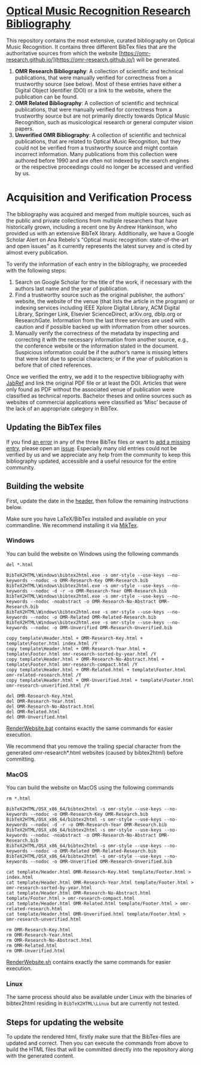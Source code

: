 # [Optical Music Recognition Research Bibliography](https://omr-research.github.io/)

This repository contains the most extensive, curated bibliography on Optical Music Recognition. It contains three different BibTex files that are the authoritative sources from which the website [https://omr-research.github.io/](https://omr-research.github.io/) will be generated.

1. **OMR Research Bibliography**: A collection of scientific and technical publications, that were manually verified for correctness from a trustworthy source (see below). Most of these entries have either a Digital Object Identifier (DOI) or a link to the website, where the publication can be found.
2. **OMR Related Bibliography**: A collection of scientific and technical publications, that were manually verified for correctness from a trustworthy source but are not primarily directly towards Optical Music Recognition, such as musicological research or general computer vision papers.
3. **Unverified OMR Bibliography**: A collection of scientific and technical publications, that are related to Optical Music Recognition, but they could not be verified from a trustworthy source and might contain incorrect information. Many publications from this collection were authored before 1990 and are often not indexed by the search engines or the respective proceedings could no longer be accessed and verified by us.

# Acquisition and Verification Process
The bibliography was acquired and merged from multiple sources, such as the public and private
collections from multiple researchers that have historically grown, including a recent one by Andrew
Hankinson, who provided us with an extensive BibTeX library. Additionally, we have a Google Scholar
Alert on Ana Rebelo's "Optical music recognition: state-of-the-art and open issues" as it currently represents the latest survey and is cited by almost every publication.

To verify the information of each entry in the bibliography, we proceeded with the following steps:

1. Search on Google Scholar for the title of the work, if necessary with the authors last name and the
year of publication.
2. Find a trustworthy source such as the original publisher, the authors’ website, the website of the venue
(that lists the article in the program) or indexing services including IEEE Xplore Digital Library,
ACM Digital Library, Springer Link, Elsevier ScienceDirect, arXiv.org, dblp.org or ResearchGate.
Information from the last three services are used with caution and if possible backed up with
information from other sources.
3. Manually verify the correctness of the metadata by inspecting and correcting it with the necessary
information from another source, e.g., the conference website or the information stated in the document.
Suspicious information could be if the author’s name is missing letters that were lost due to special characters;
or if the year of publication is before that of cited references.

Once we verified the entry, we add it to the respective bibliography with [JabRef](http://www.jabref.org/)
and link the original PDF file or at least the DOI. Articles that were only found as PDF without the
associated venue of publication were classified as technical reports. Bachelor theses and online sources
such as websites of commercial applications were classified as ’Misc’ because of the lack of an appropriate
category in BibTex.

## Updating the BibTex files

If you find [an error](https://github.com/OMR-Research/omr-research.github.io/issues/new?template=incorrect-entry.md) in any of the three BibTex files or want to [add a missing entry](https://github.com/OMR-Research/omr-research.github.io/issues/new?template=missing-entry.md), please open an [issue](https://github.com/OMR-Research/omr-research.github.io/issues/new/choose). Especially many old entries could not be verified by us and we appreciate any help from the community to keep this bibliography updated, accessible and a useful resource for the entire community.

## Building the website
First, update the date in the [header](template/Header.html), then follow the remaining instructions below. 

Make sure you have LaTeX/BibTex installed and available on your commandline. We recommend installing it via [MikTex](https://miktex.org/).

### Windows

You can build the website on Windows using the following commands 

```
del *.html

BibTeX2HTML\Windows\bibtex2html.exe -s omr-style --use-keys --no-keywords --nodoc -o OMR-Research-Key OMR-Research.bib
BibTeX2HTML\Windows\bibtex2html.exe -s omr-style --use-keys --no-keywords --nodoc -d -r -o OMR-Research-Year OMR-Research.bib
BibTeX2HTML\Windows\bibtex2html.exe -s omr-style --use-keys --no-keywords --nodoc -noabstract -o OMR-Research-No-Abstract OMR-Research.bib
BibTeX2HTML\Windows\bibtex2html.exe -s omr-style --use-keys --no-keywords --nodoc -o OMR-Related OMR-Related-Research.bib
BibTeX2HTML\Windows\bibtex2html.exe -s omr-style --use-keys --no-keywords --nodoc -o OMR-Unverified OMR-Research-Unverified.bib

copy template\Header.html + OMR-Research-Key.html + template\Footer.html index.html /Y
copy template\Header.html + OMR-Research-Year.html + template\Footer.html omr-research-sorted-by-year.html /Y
copy template\Header.html + OMR-Research-No-Abstract.html + template\Footer.html omr-research-compact.html /Y
copy template\Header.html + OMR-Related.html + template\Footer.html omr-related-research.html /Y
copy template\Header.html + OMR-Unverified.html + template\Footer.html omr-research-unverified.html /Y

del OMR-Research-Key.html
del OMR-Research-Year.html
del OMR-Research-No-Abstract.html
del OMR-Related.html
del OMR-Unverified.html

```

[RenderWebsite.bat](RenderWebsite.bat) contains exactly the same commands for easier execution.

We recommend that you remove the trailing special character from the generated omr-research*.html websites (caused by bibtex2html) before committing.


### MacOS

You can build the website on MacOS using the following commands 

```
rm *.html

BibTeX2HTML/OSX_x86_64/bibtex2html -s omr-style --use-keys --no-keywords --nodoc -o OMR-Research-Key OMR-Research.bib
BibTeX2HTML/OSX_x86_64/bibtex2html -s omr-style --use-keys --no-keywords --nodoc -d -r -o OMR-Research-Year OMR-Research.bib
BibTeX2HTML/OSX_x86_64/bibtex2html -s omr-style --use-keys --no-keywords --nodoc -noabstract -o OMR-Research-No-Abstract OMR-Research.bib
BibTeX2HTML/OSX_x86_64/bibtex2html -s omr-style --use-keys --no-keywords --nodoc -o OMR-Related OMR-Related-Research.bib
BibTeX2HTML/OSX_x86_64/bibtex2html -s omr-style --use-keys --no-keywords --nodoc -o OMR-Unverified OMR-Research-Unverified.bib

cat template/Header.html OMR-Research-Key.html template/Footer.html > index.html
cat template/Header.html OMR-Research-Year.html template/Footer.html > omr-research-sorted-by-year.html
cat template/Header.html OMR-Research-No-Abstract.html template/Footer.html > omr-research-compact.html
cat template/Header.html OMR-Related.html template/Footer.html > omr-related-research.html
cat template/Header.html OMR-Unverified.html template/Footer.html > omr-research-unverified.html

rm OMR-Research-Key.html
rm OMR-Research-Year.html
rm OMR-Research-No-Abstract.html
rm OMR-Related.html
rm OMR-Unverified.html
```

[RenderWebsite.sh](RenderWebsite.sh) contains exactly the same commands for easier execution.

### Linux
The same process should also be available under Linux with the binaries of bibtex2html residing in `BibTeX2HTML\Linux` but are currently not tested.

## Steps for updating the website

To update the rendered html, firstly make sure that the BibTex-files are updated and correct. Then you can execute the commands from above to build the HTML files that will be committed directly into the repository along with the generated content. 
